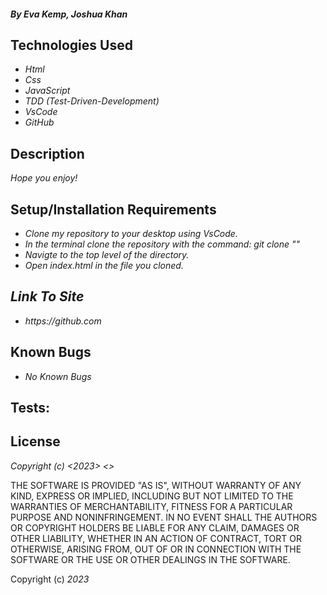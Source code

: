 #### _By Eva Kemp, Joshua Khan_

## Technologies Used

- _Html_
- _Css_
- _JavaScript_
- _TDD (Test-Driven-Development)_
- _VsCode_
- _GitHub_

## Description

_Hope you enjoy!_

## Setup/Installation Requirements

- _Clone my repository to your desktop using VsCode._
- _In the terminal clone the repository with the command: git clone ""_
- _Navigte to the top level of the directory._
- _Open index.html in the file you cloned._

## _Link To Site_

- _https://github.com_

## Known Bugs

- _No Known Bugs_

## Tests:

## License

_Copyright (c) <2023> <>_

THE SOFTWARE IS PROVIDED "AS IS", WITHOUT WARRANTY OF ANY KIND, EXPRESS OR
IMPLIED, INCLUDING BUT NOT LIMITED TO THE WARRANTIES OF MERCHANTABILITY,
FITNESS FOR A PARTICULAR PURPOSE AND NONINFRINGEMENT. IN NO EVENT SHALL THE
AUTHORS OR COPYRIGHT HOLDERS BE LIABLE FOR ANY CLAIM, DAMAGES OR OTHER
LIABILITY, WHETHER IN AN ACTION OF CONTRACT, TORT OR OTHERWISE, ARISING FROM,
OUT OF OR IN CONNECTION WITH THE SOFTWARE OR THE USE OR OTHER DEALINGS IN THE
SOFTWARE.

Copyright (c) _2023_
